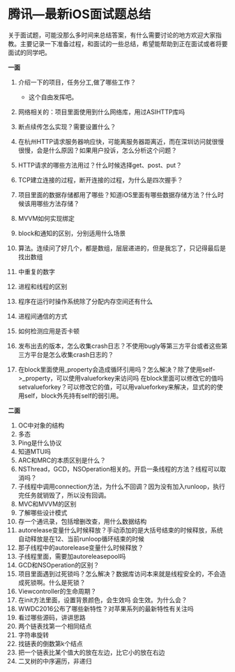 # 腾讯—最新iOS面试题总结

关于面试题，可能没那么多时间来总结答案，有什么需要讨论的地方欢迎大家指教。主要记录一下准备过程，和面试的一些总结，希望能帮助到正在面试或者将要面试的同学吧。

**一面**

1. 介绍一下的项目，任务分工,做了哪些工作？
   - 这个自由发挥吧。	

2. 网络相关的：项目里面使用到什么网络库，用过ASIHTTP库吗

3. 断点续传怎么实现？需要设置什么？
4. 在杭州HTTP请求服务器响应快，可能离服务器距离近，而在深圳访问就很慢很慢，会是什么原因？如果用户投诉，怎么分析这个问题？
5. HTTP请求的哪些方法用过？什么时候选择get、post、put？
6. TCP建立连接的过程，断开连接的过程，为什么是四次握手？
7. 项目里面的数据存储都用了哪些？知道iOS里面有哪些数据存储方法？什么时候该用哪些方法存储？
8. MVVM如何实现绑定
9. block和通知的区别，分别适用什么场景
10. 算法。连续问了好几个，都是数组，层层递进的，但是我忘了，只记得最后是找出数组
11. 中重复的数字
12. 进程和线程的区别
13. 程序在运行时操作系统除了分配内存空间还有什么
14. 进程间通信的方式
15. 如何检测应用是否卡顿
16. 发布出去的版本，怎么收集crash日志？不使用bugly等第三方平台或者这些第三方平台是怎么收集crash日志的？
17. 在block里面使用_property会造成循环引用吗？怎么解决？除了使用self->_property，可以使用valueforkey来访问吗 在block里面可以修改它的值吗setvalueforkey？可以修改它的值，可以用valueforkey来解决，显式的的使用self，block外先持有self的弱引用。

**二面**

1. OC中对象的结构
2. 多态
3. Ping是什么协议
4. 知道MTU吗
5. ARC和MRC的本质区别是什么？
6. NSThread，GCD，NSOperation相关的。开启一条线程的方法？线程可以取消吗？
7. 子线程中调用connection方法，为什么不回调？因为没有加入runloop，执行完任务就销毁了，所以没有回调。
8. MVC和MVVM的区别
9. 了解哪些设计模式
10. 存一个通讯录，包括增删改查，用什么数据结构
11. autorelease变量什么时候释放？手动添加的是大括号结束的时候释放，系统自动释放是在12、当前runloop循环结束的时候
12. 那子线程中的autorelease变量什么时候释放？
13. 子线程里面，需要加autoreleasepool吗
14. GCD和NSOperation的区别？
15. 项目里面遇到过死锁吗？怎么解决？数据库访问本来就是线程安全的，不会造成死锁啊。什么是死锁？
16. Viewcontroller的生命周期？
17. 在init方法里面，设置背景颜色，会生效吗 会生效。为什么会？
18. WWDC2016公布了哪些新特性？对苹果系列的最新特性有关注吗
19. 看过哪些源码，讲讲思路
20. 两个链表找第一个相同结点
21. 字符串旋转
22. 找链表的倒数第k个结点
23. 把一个链表比某个值大的放在左边，比它小的放在右边
24. 二叉树的中序遍历，非递归